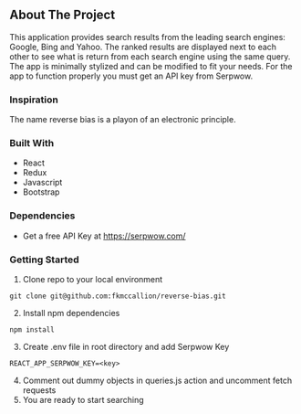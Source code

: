 ## About The Project

This application provides search results from the leading search engines: Google, Bing and Yahoo.
The ranked results are displayed next to each other to see what is return from each search engine using the same query.
The app is minimally stylized and can be modified to fit your needs.
For the app to function properly you must get an API key from Serpwow.

### Inspiration

The name reverse bias is a playon of an electronic principle.

### Built With

* React
* Redux
* Javascript
* Bootstrap

### Dependencies

* Get a free API Key at https://serpwow.com/

### Getting Started

1. Clone repo to your local environment
```
git clone git@github.com:fkmccallion/reverse-bias.git
```
2. Install npm dependencies
```
npm install
```
3. Create .env file in root directory and add Serpwow Key
```
REACT_APP_SERPWOW_KEY=<key>
```
4. Comment out dummy objects in queries.js action and uncomment fetch requests
5. You are ready to start searching
